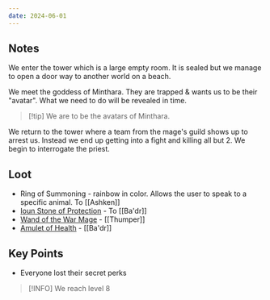 ```yaml
---
date: 2024-06-01
---
```

## Notes

We enter the tower which is a large empty room. It is sealed but we manage to open a door way to another world on a beach.

We meet the goddess of Minthara. They are trapped & wants us to be their "avatar". What we need to do will be revealed in time.

> [!tip] We are to be the avatars of Minthara.

We return to the tower where a team from the mage's guild shows up to arrest us. Instead we end up getting into a fight and killing all but 2. We begin to interrogate the priest.
## Loot

* Ring of Summoning - rainbow in color. Allows the user to speak to a specific animal. To [[Ashken]]
* [Ioun Stone of Protection](https://www.dndbeyond.com/magic-items/4939-ioun-stone-of-protection) - To [[Ba'dr]]
* [Wand of the War Mage](https://www.dndbeyond.com/magic-items/34712-wand-of-the-war-mage) - [[Thumper]]
* [Amulet of Health](https://www.dndbeyond.com/magic-items/4568-amulet-of-health) - [[Ba'dr]]
## Key Points

* Everyone lost their secret perks

> [!INFO] We reach level 8